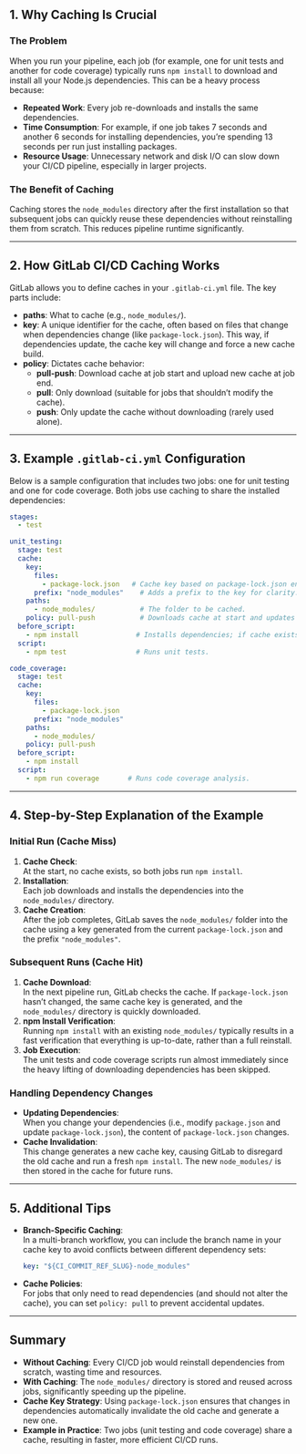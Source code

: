 
## **1. Why Caching Is Crucial**

### **The Problem**
When you run your pipeline, each job (for example, one for unit tests and another for code coverage) typically runs `npm install` to download and install all your Node.js dependencies. This can be a heavy process because:
- **Repeated Work**: Every job re-downloads and installs the same dependencies.
- **Time Consumption**: For example, if one job takes 7 seconds and another 6 seconds for installing dependencies, you’re spending 13 seconds per run just installing packages.
- **Resource Usage**: Unnecessary network and disk I/O can slow down your CI/CD pipeline, especially in larger projects.

### **The Benefit of Caching**
Caching stores the `node_modules` directory after the first installation so that subsequent jobs can quickly reuse these dependencies without reinstalling them from scratch. This reduces pipeline runtime significantly.

---

## **2. How GitLab CI/CD Caching Works**

GitLab allows you to define caches in your `.gitlab-ci.yml` file. The key parts include:

- **paths**: What to cache (e.g., `node_modules/`).
- **key**: A unique identifier for the cache, often based on files that change when dependencies change (like `package-lock.json`). This way, if dependencies update, the cache key will change and force a new cache build.
- **policy**: Dictates cache behavior:
  - **pull-push**: Download cache at job start and upload new cache at job end.
  - **pull**: Only download (suitable for jobs that shouldn’t modify the cache).
  - **push**: Only update the cache without downloading (rarely used alone).

---

## **3. Example `.gitlab-ci.yml` Configuration**

Below is a sample configuration that includes two jobs: one for unit testing and one for code coverage. Both jobs use caching to share the installed dependencies:

```yaml
stages:
  - test

unit_testing:
  stage: test
  cache:
    key:
      files:
        - package-lock.json   # Cache key based on package-lock.json ensures updates when dependencies change.
      prefix: "node_modules"    # Adds a prefix to the key for clarity.
    paths:
      - node_modules/           # The folder to be cached.
    policy: pull-push           # Downloads cache at start and updates it at end.
  before_script:
    - npm install              # Installs dependencies; if cache exists, it verifies the installation.
  script:
    - npm test                 # Runs unit tests.

code_coverage:
  stage: test
  cache:
    key:
      files:
        - package-lock.json
      prefix: "node_modules"
    paths:
      - node_modules/
    policy: pull-push
  before_script:
    - npm install
  script:
    - npm run coverage       # Runs code coverage analysis.
```

---

## **4. Step-by-Step Explanation of the Example**

### **Initial Run (Cache Miss)**
1. **Cache Check**:  
   At the start, no cache exists, so both jobs run `npm install`.
2. **Installation**:  
   Each job downloads and installs the dependencies into the `node_modules/` directory.
3. **Cache Creation**:  
   After the job completes, GitLab saves the `node_modules/` folder into the cache using a key generated from the current `package-lock.json` and the prefix `"node_modules"`.

### **Subsequent Runs (Cache Hit)**
1. **Cache Download**:  
   In the next pipeline run, GitLab checks the cache. If `package-lock.json` hasn’t changed, the same cache key is generated, and the `node_modules/` directory is quickly downloaded.
2. **npm Install Verification**:  
   Running `npm install` with an existing `node_modules/` typically results in a fast verification that everything is up-to-date, rather than a full reinstall.
3. **Job Execution**:  
   The unit tests and code coverage scripts run almost immediately since the heavy lifting of downloading dependencies has been skipped.

### **Handling Dependency Changes**
- **Updating Dependencies**:  
  When you change your dependencies (i.e., modify `package.json` and update `package-lock.json`), the content of `package-lock.json` changes.
- **Cache Invalidation**:  
  This change generates a new cache key, causing GitLab to disregard the old cache and run a fresh `npm install`. The new `node_modules/` is then stored in the cache for future runs.

---

## **5. Additional Tips**

- **Branch-Specific Caching**:  
  In a multi-branch workflow, you can include the branch name in your cache key to avoid conflicts between different dependency sets:
  ```yaml
  key: "${CI_COMMIT_REF_SLUG}-node_modules"
  ```
- **Cache Policies**:  
  For jobs that only need to read dependencies (and should not alter the cache), you can set `policy: pull` to prevent accidental updates.

---

## **Summary**

- **Without Caching**: Every CI/CD job would reinstall dependencies from scratch, wasting time and resources.
- **With Caching**: The `node_modules/` directory is stored and reused across jobs, significantly speeding up the pipeline.
- **Cache Key Strategy**: Using `package-lock.json` ensures that changes in dependencies automatically invalidate the old cache and generate a new one.
- **Example in Practice**: Two jobs (unit testing and code coverage) share a cache, resulting in faster, more efficient CI/CD runs.
